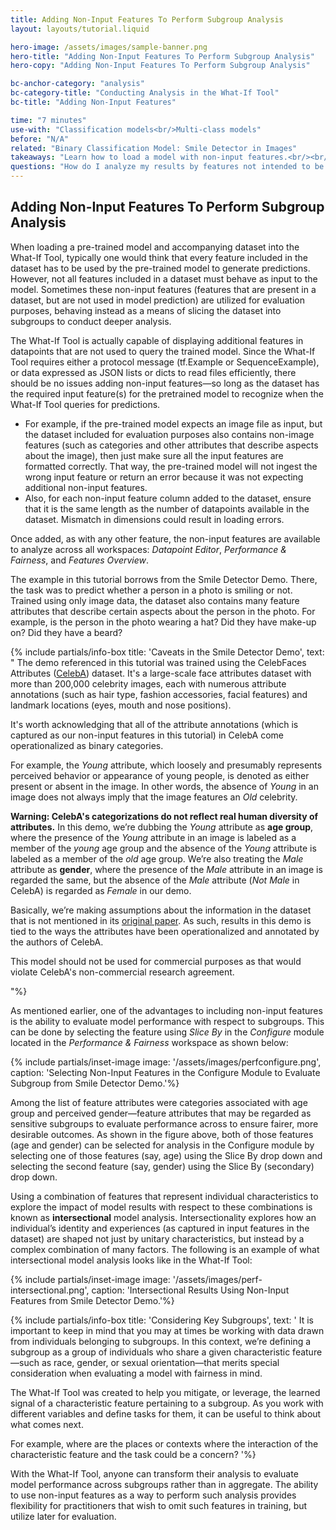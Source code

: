 ```yaml
---
title: Adding Non-Input Features To Perform Subgroup Analysis
layout: layouts/tutorial.liquid

hero-image: /assets/images/sample-banner.png
hero-title: "Adding Non-Input Features To Perform Subgroup Analysis"
hero-copy: "Adding Non-Input Features To Perform Subgroup Analysis"

bc-anchor-category: "analysis"
bc-category-title: "Conducting Analysis in the What-If Tool"
bc-title: "Adding Non-Input Features"

time: "7 minutes"
use-with: "Classification models<br/>Multi-class models"
before: "N/A"
related: "Binary Classification Model: Smile Detector in Images"
takeaways: "Learn how to load a model with non-input features.<br/><br/>Use non-input features to analyze performance metrics by subgroup."
questions: "How do I analyze my results by features not intended to be used as input for model prediction?<br/><br/>How could I use these non-input features to calculate performance metrics by subgroups?"
---
```


## Adding Non-Input Features To Perform Subgroup Analysis

When loading a pre-trained model and accompanying dataset into the What-If Tool, typically one would think that every feature included in the dataset has to be used by the pre-trained model to generate predictions. However, not all features included in a dataset must behave as input to the model. Sometimes these non-input features (features that are present in a dataset, but are not used in model prediction) are utilized for evaluation purposes, behaving instead as a means of slicing the dataset into subgroups to conduct deeper analysis.

The What-If Tool is actually capable of displaying additional features in datapoints that are not used to query the trained model. Since the What-If Tool requires either a protocol message (tf.Example or SequenceExample), or data expressed as JSON lists or dicts to read files efficiently, there should be no issues adding non-input features—so long as the dataset has the required input feature(s) for the pretrained model to recognize when the What-If Tool queries for predictions.

- For example, if the pre-trained model expects an image file as input, but the dataset included for evaluation purposes also contains non-image features (such as categories and other attributes that describe aspects about the image), then just make sure all the input features are formatted correctly. That way, the pre-trained model will not ingest the wrong input feature or return an error because it was not expecting additional non-input features.
- Also, for each non-input feature column added to the dataset, ensure that it is the same length as the number of datapoints available in the dataset. Mismatch in dimensions could result in loading errors.

Once added, as with any other feature, the non-input features are available to analyze across all workspaces: *Datapoint Editor*, *Performance & Fairness*, and *Features Overview*.

The example in this tutorial borrows from the Smile Detector Demo. There, the task was to predict whether a person in a photo is smiling or not. Trained using only image data, the dataset also contains many feature attributes that describe certain aspects about the person in the photo. For example, is the person in the photo wearing a hat? Did they have make-up on? Did they have a beard? 

{% include partials/info-box title: 'Caveats in the Smile Detector Demo', 
  text: "
The demo referenced in this tutorial was trained using the CelebFaces Attributes ([CelebA](http://mmlab.ie.cuhk.edu.hk/projects/CelebA.html)) dataset. It's a large-scale face attributes dataset with more than 200,000 celebrity images, each with numerous attribute annotations (such as hair type, fashion accessories, facial features) and landmark locations (eyes, mouth and nose positions). 

It's worth acknowledging that all of the attribute annotations (which is captured as our non-input features in this tutorial) in CelebA come operationalized as binary categories. 

For example, the *Young* attribute, which loosely and presumably represents perceived behavior or appearance of young people, is denoted as either present or absent in the image. In other words, the absence of *Young* in an image does not always imply that the image features an *Old* celebrity.

**Warning: CelebA\'s categorizations do not reflect real human diversity of attributes.**
In this demo, we’re dubbing the *Young* attribute as **age group**, where the presence of the *Young* attribute in an image is labeled as a member of the *young* age group and the absence of the *Young* attribute is labeled as a member of the *old* age group. We’re also treating the *Male* attribute as **gender**, where the presence of the *Male* attribute in an image is regarded the same, but the absence of the *Male* attribute (*Not Male* in CelebA) is regarded as *Female* in our demo.

Basically, we’re making assumptions about the information in the dataset that is not mentioned in its [original paper](http://openaccess.thecvf.com/content_iccv_2015/html/Liu_Deep_Learning_Face_ICCV_2015_paper.html). As such, results in this demo is tied to the ways the attributes have been operationalized and annotated by the authors of CelebA.

This model should not be used for commercial purposes as that would violate CelebA\'s non-commercial research agreement.
  
"%}

As mentioned earlier, one of the advantages to including non-input features is the ability to evaluate model performance with respect to subgroups. This can be done by selecting the feature using *Slice By* in the *Configure* module located in the *Performance & Fairness* workspace as shown below:

{% include partials/inset-image image: '/assets/images/perfconfigure.png', 
  caption: 'Selecting Non-Input Features in the Configure Module to Evaluate Subgroup from Smile Detector Demo.'%}

Among the list of feature attributes were categories associated with age group and perceived gender—feature attributes that may be regarded as sensitive subgroups to evaluate performance across to ensure fairer, more desirable outcomes. As shown in the figure above, both of those features (age and gender) can be selected for analysis in the Configure module by selecting one of those features (say, age) using the Slice By drop down and selecting the second feature (say, gender) using the Slice By (secondary) drop down.

Using a combination of features that represent individual characteristics to explore the impact of model results with respect to these combinations is known as **intersectional** model analysis. Intersectionality explores how an individual’s identity and experiences (as captured in input features in the dataset) are shaped not just by unitary characteristics, but instead by a complex combination of many factors. The following is an example of what intersectional model analysis looks like in the What-If Tool:

{% include partials/inset-image image: '/assets/images/perf-intersectional.png', 
  caption: 'Intersectional Results Using Non-Input Features from Smile Detector Demo.'%}

{% include partials/info-box title: 'Considering Key Subgroups', 
  text: '
  It is important to keep in mind that you may at times be working with data drawn from individuals belonging to subgroups. In this context, we’re defining a subgroup as a group of individuals who share a given characteristic feature—such as race, gender, or sexual orientation—that merits special consideration when evaluating a model with fairness in mind. 

  The What-If Tool was created to help you mitigate, or leverage, the learned signal of a characteristic feature pertaining to a subgroup. As you work with different variables and define tasks for them, it can be useful to think about what comes next. 

  For example, where are the places or contexts where the interaction of the characteristic feature and the task could be a concern?
  '%}

With the What-If Tool, anyone can transform their analysis to evaluate model performance across subgroups rather than in aggregate. The ability to use non-input features as a way to perform such analysis provides flexibility for practitioners that wish to omit such features in training, but utilize later for evaluation.
